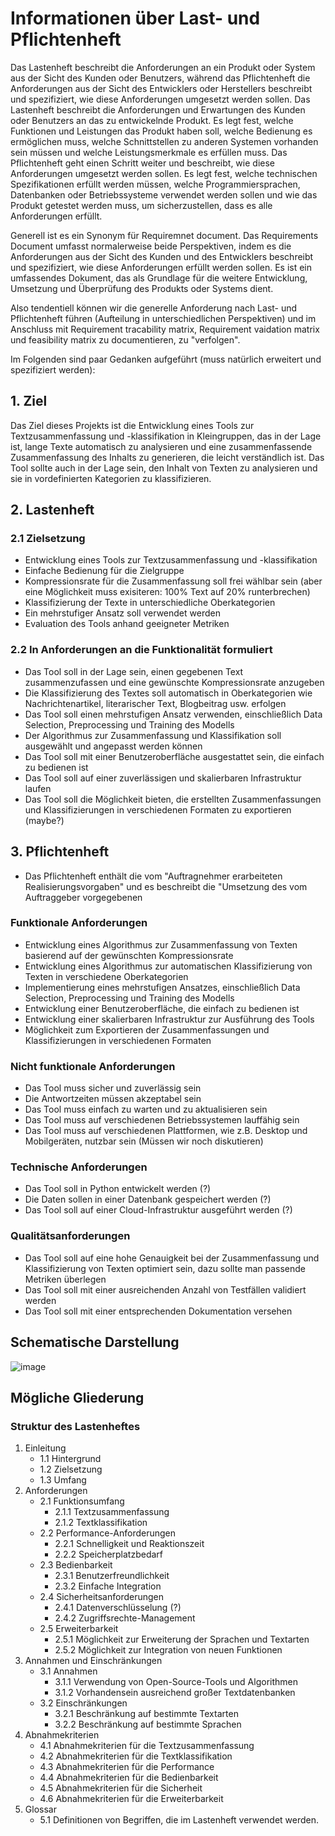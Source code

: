 # Informationen über Last- und Pflichtenheft

Das Lastenheft beschreibt die Anforderungen an ein Produkt oder System aus der Sicht des Kunden oder Benutzers, während das Pflichtenheft die Anforderungen aus der Sicht des Entwicklers oder Herstellers beschreibt und spezifiziert, wie diese Anforderungen umgesetzt werden sollen.
Das Lastenheft beschreibt die Anforderungen und Erwartungen des Kunden oder Benutzers an das zu entwickelnde Produkt. Es legt fest, welche Funktionen und Leistungen das Produkt haben soll, welche Bedienung es ermöglichen muss, welche Schnittstellen zu anderen Systemen vorhanden sein müssen und welche Leistungsmerkmale es erfüllen muss. Das Pflichtenheft geht einen Schritt weiter und beschreibt, wie diese Anforderungen umgesetzt werden sollen. Es legt fest, welche technischen Spezifikationen erfüllt werden müssen, welche Programmiersprachen, Datenbanken oder Betriebssysteme verwendet werden sollen und wie das Produkt getestet werden muss, um sicherzustellen, dass es alle Anforderungen erfüllt.

Generell ist es ein Synonym für Requiremnet document. Das Requirements Document umfasst normalerweise beide Perspektiven, indem es die Anforderungen aus der Sicht des Kunden und des Entwicklers beschreibt und spezifiziert, wie diese Anforderungen erfüllt werden sollen. Es ist ein umfassendes Dokument, das als Grundlage für die weitere Entwicklung, Umsetzung und Überprüfung des Produkts oder Systems dient.

Also tendentiell können wir die generelle Anforderung nach Last- und Pflichtenheft führen (Aufteilung in unterschiedlichen Perspektiven) und im Anschluss mit Requirement tracability matrix, Requirement vaidation matrix und feasibility matrix zu documentieren, zu "verfolgen". 

Im Folgenden sind paar Gedanken aufgeführt (muss natürlich erweitert und spezifiziert werden):

## 1. Ziel

Das Ziel dieses Projekts ist die Entwicklung eines Tools zur Textzusammenfassung und -klassifikation in Kleingruppen, das in der Lage ist, lange Texte automatisch zu analysieren und eine zusammenfassende Zusammenfassung des Inhalts zu generieren, die leicht verständlich ist. Das Tool sollte auch in der Lage sein, den Inhalt von Texten zu analysieren und sie in vordefinierten Kategorien zu klassifizieren.

## 2. Lastenheft

### 2.1 Zielsetzung

- Entwicklung eines Tools zur Textzusammenfassung und -klassifikation
- Einfache Bedienung für die Zielgruppe
- Kompressionsrate für die Zusammenfassung soll frei wählbar sein (aber eine Möglichkeit muss exisiteren: 100% Text auf 20% runterbrechen)
- Klassifizierung der Texte in unterschiedliche Oberkategorien
- Ein mehrstufiger Ansatz soll verwendet werden
- Evaluation des Tools anhand geeigneter Metriken

### 2.2 In Anforderungen an die Funktionalität formuliert

- Das Tool soll in der Lage sein, einen gegebenen Text zusammenzufassen und eine gewünschte Kompressionsrate anzugeben
- Die Klassifizierung des Textes soll automatisch in Oberkategorien wie Nachrichtenartikel, literarischer Text, Blogbeitrag usw. erfolgen
- Das Tool soll einen mehrstufigen Ansatz verwenden, einschließlich Data Selection, Preprocessing und Training des Modells
- Der Algorithmus zur Zusammenfassung und Klassifikation soll ausgewählt und angepasst werden können
- Das Tool soll mit einer Benutzeroberfläche ausgestattet sein, die einfach zu bedienen ist
- Das Tool soll auf einer zuverlässigen und skalierbaren Infrastruktur laufen
- Das Tool soll die Möglichkeit bieten, die erstellten Zusammenfassungen und Klassifizierungen in verschiedenen Formaten zu exportieren (maybe?)


## 3. Pflichtenheft

- Das Pflichtenheft enthält die vom "Auftragnehmer erarbeiteten Realisierungsvorgaben" und es beschreibt die "Umsetzung des vom Auftraggeber vorgegebenen

### Funktionale Anforderungen

- Entwicklung eines Algorithmus zur Zusammenfassung von Texten basierend auf der gewünschten Kompressionsrate
- Entwicklung eines Algorithmus zur automatischen Klassifizierung von Texten in verschiedene Oberkategorien
- Implementierung eines mehrstufigen Ansatzes, einschließlich Data Selection, Preprocessing und Training des Modells
- Entwicklung einer Benutzeroberfläche, die einfach zu bedienen ist
- Entwicklung einer skalierbaren Infrastruktur zur Ausführung des Tools
- Möglichkeit zum Exportieren der Zusammenfassungen und Klassifizierungen in verschiedenen Formaten

### Nicht funktionale Anforderungen

- Das Tool muss sicher und zuverlässig sein
- Die Antwortzeiten müssen akzeptabel sein
- Das Tool muss einfach zu warten und zu aktualisieren sein
- Das Tool muss auf verschiedenen Betriebssystemen lauffähig sein
- Das Tool muss auf verschiedenen Plattformen, wie z.B. Desktop und Mobilgeräten, nutzbar sein (Müssen wir noch diskutieren)

### Technische Anforderungen

- Das Tool soll in Python entwickelt werden (?)
- Die Daten sollen in einer Datenbank gespeichert werden (?)
- Das Tool soll auf einer Cloud-Infrastruktur ausgeführt werden (?)

### Qualitätsanforderungen

- Das Tool soll auf eine hohe Genauigkeit bei der Zusammenfassung und Klassifizierung von Texten optimiert sein, dazu sollte man passende Metriken überlegen
- Das Tool soll mit einer ausreichenden Anzahl von Testfällen validiert werden
- Das Tool soll mit einer entsprechenden Dokumentation versehen

## Schematische Darstellung
![image](https://github.com/FelixSHA/text-summary/assets/105482809/05739e03-1ae0-4d53-b0ce-6505fba58147)

## Mögliche Gliederung
### Struktur des Lastenheftes
1. Einleitung
   - 1.1 Hintergrund
   - 1.2 Zielsetzung
   - 1.3 Umfang
2. Anforderungen
   - 2.1 Funktionsumfang
     - 2.1.1 Textzusammenfassung
     - 2.1.2 Textklassifikation
   - 2.2 Performance-Anforderungen
     - 2.2.1 Schnelligkeit und Reaktionszeit
     - 2.2.2 Speicherplatzbedarf
   - 2.3 Bedienbarkeit
     - 2.3.1 Benutzerfreundlichkeit
     - 2.3.2 Einfache Integration
   - 2.4 Sicherheitsanforderungen
     - 2.4.1 Datenverschlüsselung (?)
     - 2.4.2 Zugriffsrechte-Management 
   - 2.5 Erweiterbarkeit
     - 2.5.1 Möglichkeit zur Erweiterung der Sprachen und Textarten
     - 2.5.2 Möglichkeit zur Integration von neuen Funktionen
3. Annahmen und Einschränkungen
   - 3.1 Annahmen
     - 3.1.1 Verwendung von Open-Source-Tools und Algorithmen
     - 3.1.2 Vorhandensein ausreichend großer Textdatenbanken
   - 3.2 Einschränkungen
     - 3.2.1 Beschränkung auf bestimmte Textarten
     -  3.2.2 Beschränkung auf bestimmte Sprachen
4. Abnahmekriterien
   - 4.1 Abnahmekriterien für die Textzusammenfassung
   - 4.2 Abnahmekriterien für die Textklassifikation
   - 4.3 Abnahmekriterien für die Performance
   - 4.4 Abnahmekriterien für die Bedienbarkeit
   - 4.5 Abnahmekriterien für die Sicherheit
   - 4.6 Abnahmekriterien für die Erweiterbarkeit
5. Glossar
   - 5.1 Definitionen von Begriffen, die im Lastenheft verwendet werden.

